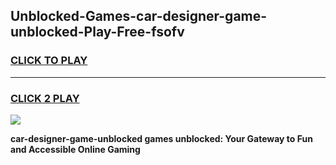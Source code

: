 
## Unblocked-Games-car-designer-game-unblocked-Play-Free-fsofv
<h3>
<a href="https://premium76.site?title=car-designer-game-unblocked&ref=23A">CLICK TO PLAY</a></h3>
<hr>

<h3>
<a href="https://premium76.site?title=car-designer-game-unblocked&ref=23A">CLICK 2 PLAY</a>
  
</h3>

<a href="https://premium76.site?title=car-designer-game-unblocked&ref=23A"><img src="https://clearcache.store/games.png"></a>


**car-designer-game-unblocked games unblocked: Your Gateway to Fun and Accessible Online Gaming**
